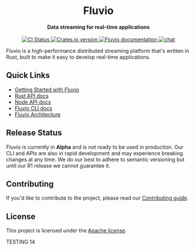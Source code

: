 <div align="center">
<h1>Fluvio</h1>
<strong>Data streaming for real-time applications</strong>

<br>
<br>

<div>
<!-- CI status -->
<a href="https://github.com/infinyon/fluvio/actions">
<img src="https://github.com/infinyon/fluvio/workflows/CI/badge.svg" alt="CI Status" />
</a>
<a href="https://crates.io/crates/fluvio">
<img src="https://img.shields.io/crates/v/fluvio?style=flat" alt="Crates.io version" />
</a>
<!-- docs.rs docs -->
<a href="https://docs.rs/fluvio">
<img src="https://docs.rs/fluvio/badge.svg" alt="Fluvio documentation" />
</a>

<a href="https://discordapp.com/invite/bBG2dTz">
<img src="https://img.shields.io/discord/695712741381636168.svg?logo=discord&style=flat" alt="chat" />
</a>
</div>
</div>

Fluvio is a high-performance distributed streaming platform that's written
in Rust, built to make it easy to develop real-time applications.

## Quick Links

- [Getting Started with Fluvio](https://www.fluvio.io/docs/getting-started/)
- [Rust API docs](https://docs.rs/fluvio)
- [Node API docs](https://infinyon.github.io/fluvio-client-node/)
- [Fluvio CLI docs](https://www.fluvio.io/docs/cli-reference/)
- [Fluvio Architecture](https://www.fluvio.io/docs/architecture/)

## Release Status

Fluvio is currently in **Alpha** and is not ready to be used in production.
Our CLI and APIs are also in rapid development and may experience breaking
changes at any time. We do our best to adhere to semantic versioning but
until our R1 release we cannot guarantee it.

## Contributing

If you'd like to contribute to the project, please read our
[Contributing guide](CONTRIBUTING.md).

## License

This project is licensed under the [Apache license](LICENSE).

TESTING 14
